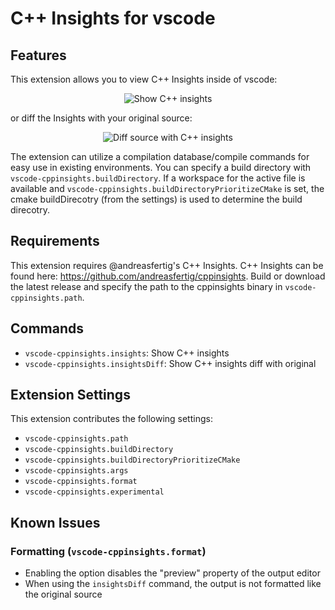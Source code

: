 # C++ Insights for vscode

<!-- ## Introduction -->

<!-- ## Features

For example if there is an image subfolder under your extension project workspace:

\!\[feature X\]\(images/feature-x.png\)

> Tip: Many popular extensions utilize animations. This is an excellent way to show off your extension! We recommend short, focused animations that are easy to follow. -->

## Features
This extension allows you to view C++ Insights inside of vscode:
<p align="center">
  <img src="image/show.png" alt="Show C++ insights" />
</p>

or diff the Insights with your original source:
<p align="center">
  <img src="image/diff.png" alt="Diff source with C++ insights" />
</p>

The extension can utilize a compilation database/compile commands for easy use in existing environments. You can specify a build directory with `vscode-cppinsights.buildDirectory`.
If a workspace for the active file is available and `vscode-cppinsights.buildDirectoryPrioritizeCMake` is set, the cmake buildDirecotry (from the settings) is used to determine the build direcotry.


## Requirements
This extension requires @andreasfertig's C++ Insights.
C++ Insights can be found here:
https://github.com/andreasfertig/cppinsights.
Build or download the latest release and specify the path to the cppinsights binary in `vscode-cppinsights.path`.

## Commands
* `vscode-cppinsights.insights`: Show C++ insights
* `vscode-cppinsights.insightsDiff`: Show C++ insights diff with original

## Extension Settings
This extension contributes the following settings:

* `vscode-cppinsights.path`
* `vscode-cppinsights.buildDirectory`
* `vscode-cppinsights.buildDirectoryPrioritizeCMake`
* `vscode-cppinsights.args`
* `vscode-cppinsights.format`
* `vscode-cppinsights.experimental`

## Known Issues
### Formatting (`vscode-cppinsights.format`)
* Enabling the option disables the "preview" property of the output editor
* When using the `insightsDiff` command, the output is not formatted like the original source


<!-- -----------------------------------------------------------------------------------------------------------
## Following extension guidelines

Ensure that you've read through the extensions guidelines and follow the best practices for creating your extension.

* [Extension Guidelines](https://code.visualstudio.com/api/references/extension-guidelines)

## Working with Markdown

**Note:** You can author your README using Visual Studio Code.  Here are some useful editor keyboard shortcuts:

* Split the editor (`Cmd+\` on macOS or `Ctrl+\` on Windows and Linux)
* Toggle preview (`Shift+CMD+V` on macOS or `Shift+Ctrl+V` on Windows and Linux)
* Press `Ctrl+Space` (Windows, Linux) or `Cmd+Space` (macOS) to see a list of Markdown snippets

### For more information

* [Visual Studio Code's Markdown Support](http://code.visualstudio.com/docs/languages/markdown)
* [Markdown Syntax Reference](https://help.github.com/articles/markdown-basics/)

**Enjoy!** -->
